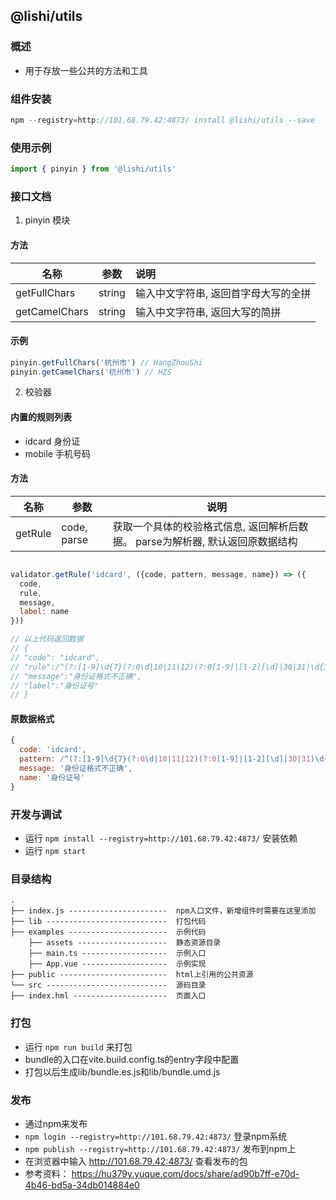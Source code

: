 ## @lishi/utils

### 概述

* 用于存放一些公共的方法和工具

### 组件安装

```javascript
npm --registry=http://101.68.79.42:4873/ install @lishi/utils --save
```

### 使用示例

```javascript
import { pinyin } from '@lishi/utils'
```

### 接口文档

1. pinyin 模块

#### 方法

| 名称   |   参数   |  说明 |
| -------- | :------: | :------ |
| getFullChars | string | 输入中文字符串, 返回首字母大写的全拼 |
| getCamelChars | string |  输入中文字符串, 返回大写的简拼  |

#### 示例

```javascript
pinyin.getFullChars('杭州市') // HangZhouShi
pinyin.getCamelChars('杭州市') // HZS
```

2. 校验器

#### 内置的规则列表  

* idcard 身份证
* mobile 手机号码

#### 方法

| 名称   |   参数   |  说明 |
| -------- | ------ | ------ |
| getRule | code, parse | 获取一个具体的校验格式信息, 返回解析后数据。 parse为解析器, 默认返回原数据结构 |

```javascript

validator.getRule('idcard', ({code, pattern, message, name}) => ({
  code,
  rule,
  message,
  label: name
}))

// 以上代码返回数据
// {
// "code": "idcard",
// "rule":/^(?:[1-9]\d{7}(?:0\d|10|11|12)(?:0[1-9]|[1-2][\d]|30|31)\d{3}|[1-9]\d{5}(?:18|19|20)\d{2}(?:0[1-9]|10|11|12)(?:0[1-9]|[1-2]\d|30|31)\d{3}[\dXx])$/,
// "message":"身份证格式不正确",
// "label":"身份证号"
// }

```

#### 原数据格式

```javascript
{
  code: 'idcard',
  pattern: /^(?:[1-9]\d{7}(?:0\d|10|11|12)(?:0[1-9]|[1-2][\d]|30|31)\d{3}|[1-9]\d{5}(?:18|19|20)\d{2}(?:0[1-9]|10|11|12)(?:0[1-9]|[1-2]\d|30|31)\d{3}[\dXx])$/,
  message: '身份证格式不正确',
  name: '身份证号'
}
```


### 开发与调试

* 运行 `npm install --registry=http://101.68.79.42:4873/` 安装依赖
* 运行 `npm start`

### 目录结构

```
.
├── index.js ----------------------  npm入口文件，新增组件时需要在这里添加
├── lib ---------------------------  打包代码
├── examples ----------------------  示例代码
    ├── assets --------------------  静态资源目录
    ├── main.ts -------------------  示例入口
    ├── App.vue -------------------  示例实现
├── public ------------------------  html上引用的公共资源
└── src ---------------------------  源码目录
├── index.hml ---------------------  页面入口
```

### 打包

* 运行 `npm run build` 来打包
* bundle的入口在vite.build.config.ts的entry字段中配置
* 打包以后生成lib/bundle.es.js和lib/bundle.umd.js

### 发布

* 通过npm来发布
* `npm login --registry=http://101.68.79.42:4873/`  登录npm系统
* `npm publish --registry=http://101.68.79.42:4873/` 发布到npm上
* 在浏览器中输入 <http://101.68.79.42:4873/> 查看发布的包
* 参考资料： <https://hu379y.yuque.com/docs/share/ad90b7ff-e70d-4b46-bd5a-34db014884e0>

